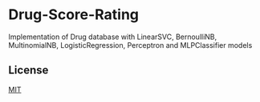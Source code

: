 # Drug-Score-Rating
Implementation of Drug database with LinearSVC, BernoulliNB, MultinomialNB, LogisticRegression, Perceptron and MLPClassifier models

## License
[MIT](https://choosealicense.com/licenses/mit/)
